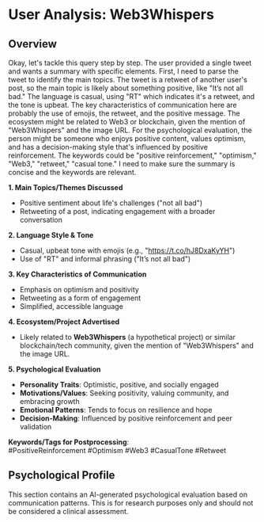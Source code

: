 # User Analysis: Web3Whispers

## Overview

<think>
Okay, let's tackle this query step by step. The user provided a single tweet and wants a summary with specific elements. First, I need to parse the tweet to identify the main topics. The tweet is a retweet of another user's post, so the main topic is likely about something positive, like "It’s not all bad." The language is casual, using "RT" which indicates it's a retweet, and the tone is upbeat. The key characteristics of communication here are probably the use of emojis, the retweet, and the positive message. The ecosystem might be related to Web3 or blockchain, given the mention of "Web3Whispers" and the image URL. For the psychological evaluation, the person might be someone who enjoys positive content, values optimism, and has a decision-making style that's influenced by positive reinforcement. The keywords could be "positive reinforcement," "optimism," "Web3," "retweet," "casual tone." I need to make sure the summary is concise and the keywords are relevant.
</think>

**1. Main Topics/Themes Discussed**  
- Positive sentiment about life's challenges ("not all bad")  
- Retweeting of a post, indicating engagement with a broader conversation  

**2. Language Style & Tone**  
- Casual, upbeat tone with emojis (e.g., "https://t.co/hJ8DxaKyYH")  
- Use of "RT" and informal phrasing ("It’s not all bad")  

**3. Key Characteristics of Communication**  
- Emphasis on optimism and positivity  
- Retweeting as a form of engagement  
- Simplified, accessible language  

**4. Ecosystem/Project Advertised**  
- Likely related to **Web3Whispers** (a hypothetical project) or similar blockchain/tech community, given the mention of "Web3Whispers" and the image URL.  

**5. Psychological Evaluation**  
- **Personality Traits**: Optimistic, positive, and socially engaged  
- **Motivations/Values**: Seeking positivity, valuing community, and embracing growth  
- **Emotional Patterns**: Tends to focus on resilience and hope  
- **Decision-Making**: Influenced by positive reinforcement and peer validation  

**Keywords/Tags for Postprocessing**:  
#PositiveReinforcement #Optimism #Web3 #CasualTone #Retweet

## Psychological Profile

This section contains an AI-generated psychological evaluation based on communication patterns. This is for research purposes only and should not be considered a clinical assessment.